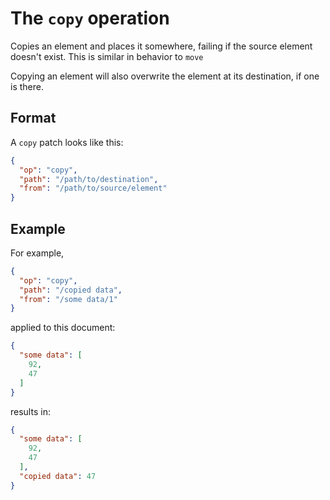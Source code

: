 # The `copy` operation

Copies an element and places it somewhere, failing if the source element doesn't exist.
This is similar in behavior to `move`

Copying an element will also overwrite the element at its destination, if one is there.

## Format

A `copy` patch looks like this:

```json
{
  "op": "copy",
  "path": "/path/to/destination",
  "from": "/path/to/source/element"
}
```

## Example

For example,

```json
{
  "op": "copy",
  "path": "/copied data",
  "from": "/some data/1"
}
```

applied to this document:

```json
{
  "some data": [
    92,
    47
  ]
}
```

results in:

```json
{
  "some data": [
    92,
    47
  ],
  "copied data": 47
}
```